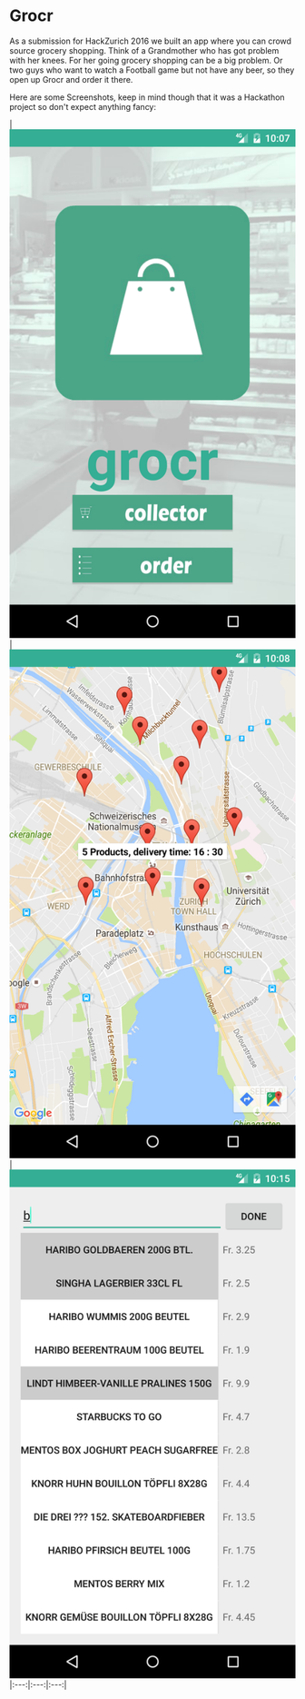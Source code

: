 # Grocr
As a submission for HackZurich 2016 we built an app where you can crowd source grocery shopping.
Think of a Grandmother who has got problem with her knees. For her going grocery shopping can be a big problem. 
Or two guys who want to watch a Football game but not have any beer, so they open up Grocr and order it there.

Here are some Screenshots, keep in mind though that it was a Hackathon project so don't expect anything fancy:

| ![Main](https://raw.githubusercontent.com/Hadjimina/grocr2/master/main.png)  | ![Map](https://raw.githubusercontent.com/Hadjimina/grocr2/master/map.png) | 
![Products](https://raw.githubusercontent.com/Hadjimina/grocr2/master/products.png)
|:---:|:---:|:---:|


